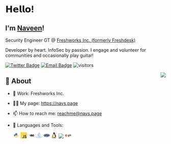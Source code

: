 # 𝗛𝗲𝗹𝗹𝗼!

## I'm [Naveen](https://github.com/NAVHITS)!

Security Engineer GT @ [Freshworks Inc. (formerly Freshdesk)](https://freshworks.com)

Developer by heart. InfoSec by passion. I engage and volunteer for communities and occasionally play guitar!


[![Twitter Badge](https://img.shields.io/badge/-Twitter-1da1f2?style=flat-square&labelColor=1da1f2&logo=twitter&logoColor=white&link=https://twitter.com/nav_s15)](https://twitter.com/nav_s15)
[![Email Badge](https://img.shields.io/badge/-Email-c14438?style=flat-square&logo=Gmail&logoColor=white&link=mailto:reachme@navs.page)](mailto:reachme@navs.page)
![visitors](https://visitor-badge.laobi.icu/badge?page_id=NAVHITS)

<img align="right" src="https://github-readme-stats.vercel.app/api?username=NAVHITS&show_icons=true&hide_border=true">

## 🧐 About

- 💼 Work: Freshworks Inc.
- 👨‍💻 My page: https://navs.page
- 📫 How to reach me: reachme@navs.page
- 🌱 Languages and Tools: 

    <div>
        <code><img height="20" src="https://raw.githubusercontent.com/github/explore/80688e429a7d4ef2fca1e82350fe8e3517d3494d/topics/python/python.png"></code>
        <code><img height="20" src="https://raw.githubusercontent.com/github/explore/80688e429a7d4ef2fca1e82350fe8e3517d3494d/topics/javascript/javascript.png"></code>
        <code><img height="20" src="https://raw.githubusercontent.com/github/explore/80688e429a7d4ef2fca1e82350fe8e3517d3494d/topics/go/go.png"></code>
        <code><img height="20" src="https://raw.githubusercontent.com/github/explore/80688e429a7d4ef2fca1e82350fe8e3517d3494d/topics/c/c.png"></code>
        <code><img height="20" src="https://raw.githubusercontent.com/github/explore/80688e429a7d4ef2fca1e82350fe8e3517d3494d/topics/php/php.png"></code>
        <code><img height="20" src="https://raw.githubusercontent.com/github/explore/80688e429a7d4ef2fca1e82350fe8e3517d3494d/topics/linux/linux.png"></code>
        <code><img height="20" src="https://cdn.svgporn.com/logos/visual-studio-code.svg"></code>
        <code><img height="20" src="https://raw.githubusercontent.com/github/explore/80688e429a7d4ef2fca1e82350fe8e3517d3494d/topics/git/git.png"></code>
    </div>
